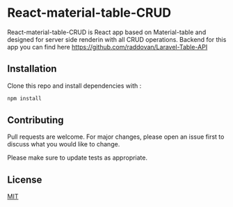 # React-material-table-CRUD

React-material-table-CRUD is React app based on Material-table and designed for server side renderin with all CRUD operations.
Backend for this app you can find here https://github.com/raddovan/Laravel-Table-API

## Installation

Clone this repo and install dependencies with :
 
 ```bash
 npm install
 ```


## Contributing
Pull requests are welcome. For major changes, please open an issue first to discuss what you would like to change.

Please make sure to update tests as appropriate.

## License
[MIT](https://choosealicense.com/licenses/mit/)
